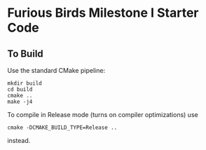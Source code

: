 # Furious Birds Milestone I Starter Code


## To Build
Use the standard CMake pipeline:

```
mkdir build
cd build
cmake ..
make -j4
```
To compile in Release mode (turns on compiler optimizations) use
```
cmake -DCMAKE_BUILD_TYPE=Release ..
```
instead.


